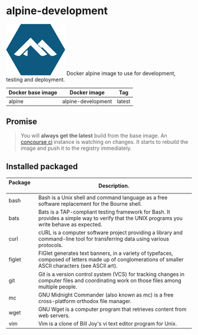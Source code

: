 # alpine-development

![Logo alpine](https://raw.githubusercontent.com/docker-library/docs/781049d54b1bd9b26d7e8ad384a92f7e0dcb0894/alpine/logo.png)
Docker alpine image to use for development, testing and deployment.

| Docker base image | Docker image       | Tag            |
| ----------------- | ------------------ | -------------- |
| alpine            | alpine-development | latest         |


## Promise

> You will **always get the latest** build from the base image. 
> An [concourse ci](http://concourse.ci) instance is watching on changes. It starts to rebuild the image and push it to the registry immediately.
  

## Installed packaged
| Package       | Description.                                                                                               |
| ------------- | ---------------------------------------------------------------------------------------------------------- | 
| bash          | Bash is a Unix shell and command language as a free software replacement for the Bourne shell.             |
| bats          | Bats is a TAP-compliant testing framework for Bash. It provides a simple way to verify that the UNIX programs you write behave as expected. |
| curl          | cURL is a computer software project providing a library and command-line tool for transferring data using various protocols. |
| figlet        | FIGlet generates text banners, in a variety of typefaces, composed of letters made up of conglomerations of smaller ASCII characters (see ASCII art). |
| git           | Git is a version control system (VCS) for tracking changes in computer files and coordinating work on those files among multiple people.    |
| mc            | GNU Midnight Commander (also known as mc) is a free cross-platform orthodox file manager.                  |
| wget          | GNU Wget is a computer program that retrieves content from web servers.                                    |
| vim           | Vim is a clone of Bill Joy's vi text editor program for Unix.                                              |

